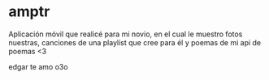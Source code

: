 # amptr

Aplicación móvil que realicé para mi novio, en el cual le muestro fotos nuestras, canciones de una playlist que cree para él y poemas de mi api de poemas <3

edgar te amo o3o
